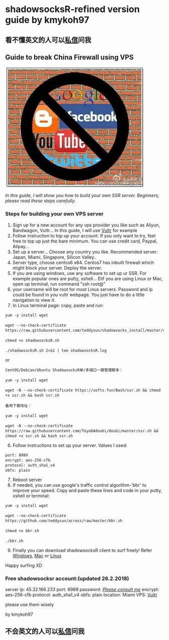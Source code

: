 
# shadowsocksR-refined version guide by kmykoh97
## 看不懂英文的人可以[私信](https://github.com/kmykoh97)问我
## Guide to break China Firewall using VPS
![China firewall](images/chinaFirewall.jpeg)

*In this guide, I will show you how to build your own SSR server. Beginners, please read these steps carefully.*

### Steps for building your own VPS server
1. Sign up for a new account for any vps provider you like such as Aliyun, Bandwagon, Vultr... In this guide, I will use [Vultr](www.vultr.com) for example
2. Follow instruction to top up your account. If you only want to try, feel free to top up just the bare minimum. You can use credit card, Paypal, Alipay...
3. Set up a server... Choose any country you like. Recommended server: Japan, Miami, Singapore, Silicon Valley..
4. Server type, choose centos6 x64. Centos7 has inbuilt firewall which might block your server. Deploy the server.
5. If you are using windows, use any software to set up ur SSR. For example popular ones are putty, xshell... Elif you are using Linux or Mac, open up terminal, run command "ssh root@<ip-address>"
4. your username will be root for most Linux servers. Password and ip could be found in you vultr webpage. You just have to do a little navigation to view it.
5. In Linux terminal page: copy, paste and run:
```linux
yum -y install wget

wget --no-check-certificate https://raw.githubusercontent.com/teddysun/shadowsocks_install/master/shadowsocksR.sh

chmod +x shadowsocksR.sh

./shadowsocksR.sh 2>&1 | tee shadowsocksR.log

```
or
```
CentOS/Debian/Ubuntu ShadowsocksR单/多端口一键管理脚本：

yum -y install wget

wget -N --no-check-certificate https://softs.fun/Bash/ssr.sh && chmod +x ssr.sh && bash ssr.sh

备用下载地址：

yum -y install wget

wget -N --no-check-certificate https://raw.githubusercontent.com/ToyoDAdoubi/doubi/master/ssr.sh && chmod +x ssr.sh && bash ssr.sh

```
6. Follow instructions to set up your server. Values I used:
```
port: 8989
encrypt: aes-256-cfb
protocol: auth_sha1_v4
obfs: plain
```
7. Reboot server
8. If needed, you can use google's traffic control algorithm-'bbr' to improve your speed. Copy and paste these lines and code in your putty, xshell or terminal:
```
yum -y install wget

wget --no-check-certificate https://github.com/teddysun/across/raw/master/bbr.sh

chmod +x bbr.sh

./bbr.sh

```
9. Finally you can download shadowsocksR client to surf freely!
Refer [Windows](https://github.com/kmykoh97/shadowsocksr-kmykoh/blob/master/windows.md),  [Mac](https://github.com/kmykoh97/shadowsocksr-kmykoh/blob/master/mac.md) or [Linux](https://github.com/kmykoh97/shadowsocksr-kmykoh/blob/master/linux.md)

Happy surfing XD

### Free shadowsocksr account:(updated 26.2.2018)
<!-- server ip: 45.77.79.68
port: 2345
password: FaLunDaFaHao@513
encrypt: aes-256-cfb
protocol: auth_sha1_v4
obfs: tls1.2_ticket_auth -->

server ip: 45.32.166.233
port: 8989
password: [*Please consult me*](https://github.com/kmykoh97)
encrypt: aes-256-cfb
protocol: auth_sha1_v4
obfs: plain
location: Miami
VPS: [Vultr](www.vultr.com)



please use them wisely

by kmykoh97

## 不会英文的人可以[私信](https://github.com/kmykoh97)问我
